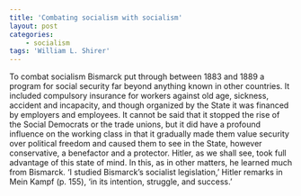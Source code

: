 ```yaml
---
title: 'Combating socialism with socialism'
layout: post
categories:
    - socialism
tags: 'William L. Shirer'
---
```


To combat socialism Bismarck put through between 1883 and 1889 a program for social security far beyond anything known in other countries. It included compulsory insurance for workers against old age, sickness, accident and incapacity, and though organized by the State it was financed by employers and employees. It cannot be said that it stopped the rise of the Social Democrats or the trade unions, but it did have a profound influence on the working class in that it gradually made them value security over political freedom and caused them to see in the State, however conservative, a benefactor and a protector. Hitler, as we shall see, took full advantage of this state of mind. In this, as in other matters, he learned much from Bismarck. ‘I studied Bismarck’s socialist legislation,’ Hitler remarks in Mein Kampf (p. 155), ‘in its intention, struggle, and success.’